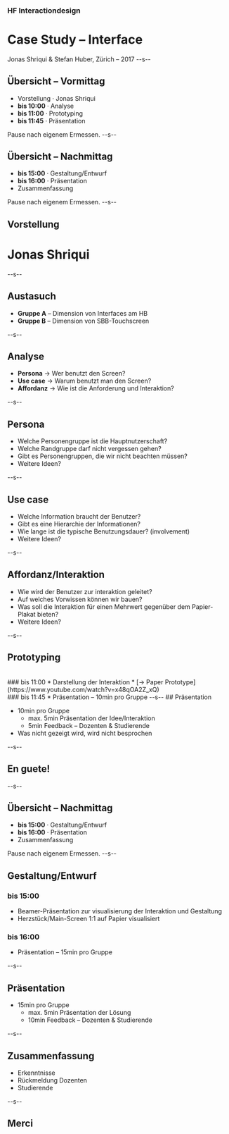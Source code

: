 ### HF Interactiondesign
# Case Study – Interface



Jonas Shriqui & Stefan Huber, Zürich – 2017 <!-- .element: class="footer" -->
--s--
## Übersicht – Vormittag

* Vorstellung · Jonas Shriqui
* **bis 10:00** · Analyse
* **bis 11:00** · Prototyping
* **bis 11:45** · Präsentation

Pause nach eigenem Ermessen.
--s--
## Übersicht – Nachmittag

* **bis 15:00** · Gestaltung/Entwurf
* **bis 16:00** · Präsentation
* Zusammenfassung

Pause nach eigenem Ermessen.
--s--
## Vorstellung
# Jonas Shriqui

--s--
## Austasuch

* **Gruppe A** – Dimension von Interfaces am HB
* **Gruppe B** – Dimension von SBB-Touchscreen

--s--
## Analyse

* **Persona** → Wer benutzt den Screen?
* **Use case** → Warum benutzt man den Screen?
* **Affordanz** → Wie ist die Anforderung und Interaktion?

--s--
## Persona

* Welche Personengruppe ist die Hauptnutzerschaft?
* Welche Randgruppe darf nicht vergessen gehen?
* Gibt es Personengruppen, die wir nicht beachten müssen?
* Weitere Ideen?

--s--
## Use case

* Welche Information braucht der Benutzer?
* Gibt es eine Hierarchie der Informationen?
* Wie lange ist die typische Benutzungsdauer? (involvement)
* Weitere Ideen?

--s--
## Affordanz/Interaktion

* Wie wird der Benutzer zur interaktion geleitet?
* Auf welches Vorwissen können wir bauen?
* Was soll die Interaktion für einen Mehrwert gegenüber dem Papier-Plakat bieten?
* Weitere Ideen?

--s--
## Prototyping

<br>
### bis 11:00
* Darstellung der Interaktion
* [→ Paper Prototype](https://www.youtube.com/watch?v=x48qOA2Z_xQ)

<br>
### bis 11:45
* Präsentation – 10min pro Gruppe
--s--
## Präsentation

* 10min pro Gruppe
  * max. 5min Präsentation der Idee/Interaktion
  * 5min Feedback – Dozenten & Studierende
* Was nicht gezeigt wird, wird nicht besprochen

--s--
## En guete!

--s--
## Übersicht – Nachmittag

* **bis 15:00** · Gestaltung/Entwurf
* **bis 16:00** · Präsentation
* Zusammenfassung

Pause nach eigenem Ermessen.
--s--
## Gestaltung/Entwurf

### bis 15:00
* Beamer-Präsentation zur visualisierung der Interaktion und Gestaltung
* Herzstück/Main-Screen 1:1 auf Papier visualisiert

### bis 16:00
* Präsentation – 15min pro Gruppe

--s--
## Präsentation

* 15min pro Gruppe
  * max. 5min Präsentation der Lösung
  * 10min Feedback – Dozenten & Studierende

--s--
## Zusammenfassung

* Erkenntnisse
* Rückmeldung Dozenten
* Studierende

--s--
## Merci
